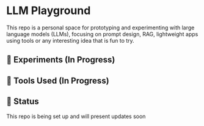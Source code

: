# LLM Playground

This repo is a personal space for prototyping and experimenting with large language models (LLMs), focusing on prompt design, RAG, lightweight apps using tools or any interesting idea that is fun to try.

## 🧪 Experiments (In Progress)


## 🧰 Tools Used (In Progress)


## 🔄 Status
This repo is being set up and will present updates soon
